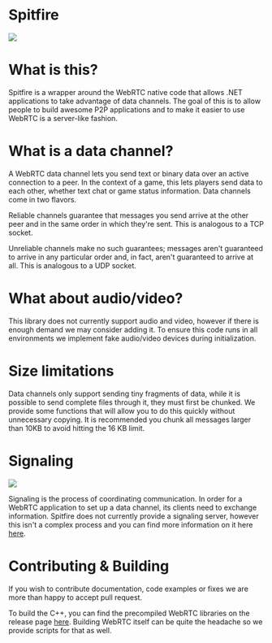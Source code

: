 ﻿# Spitfire

![](https://i.imgur.com/XFsqa6I.png)


# What is this?

Spitfire is a wrapper around the WebRTC native code that allows .NET applications to take advantage of data channels. The goal of this is to allow people to build awesome P2P applications and to make it easier to use WebRTC is a server-like fashion. 

# What is a data channel?

A WebRTC data channel lets you send text or binary data over an active connection to a peer. In the context of a game, this lets players send data to each other, whether text chat or game status information. Data channels come in two flavors.

Reliable channels guarantee that messages you send arrive at the other peer and in the same order in which they're sent. This is analogous to a TCP socket.

Unreliable channels make no such guarantees; messages aren't guaranteed to arrive in any particular order and, in fact, aren't guaranteed to arrive at all. This is analogous to a UDP socket.


# What about audio/video?

This library does not currently support audio and video, however if there is enough demand we may consider adding it. To ensure this code runs in all environments we implement fake audio/video devices during initialization.  


# Size limitations 

Data channels only support sending tiny fragments of data, while it is possible to send complete files through it, they must first be chunked. We provide some functions that will allow you to do this quickly without unnecessary copying. It is recommended you chunk all messages larger than 10KB to avoid hitting the 16 KB limit. 

# Signaling 


![](https://i.imgur.com/tY0yv7M.png)

Signaling is the process of coordinating communication. In order for a WebRTC application to set up a data channel, its clients need to exchange information. Spitfire does not currently provide a signaling server, however this isn't a complex process and you can find more information on it here [here](https://www.html5rocks.com/en/tutorials/webrtc/infrastructure/). 


# Contributing & Building

If you wish to contribute documentation, code examples or fixes we are more than happy to accept pull request.

To build the C++, you can find the precompiled WebRTC libraries on the release page [here](https://github.com/RainwayApp/spitfire/releases). Building WebRTC itself can be quite the headache so we provide scripts for that as well.




